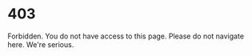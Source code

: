 # 403 #

Forbidden. You do not have access to this page. Please do not navigate here. We're serious.
